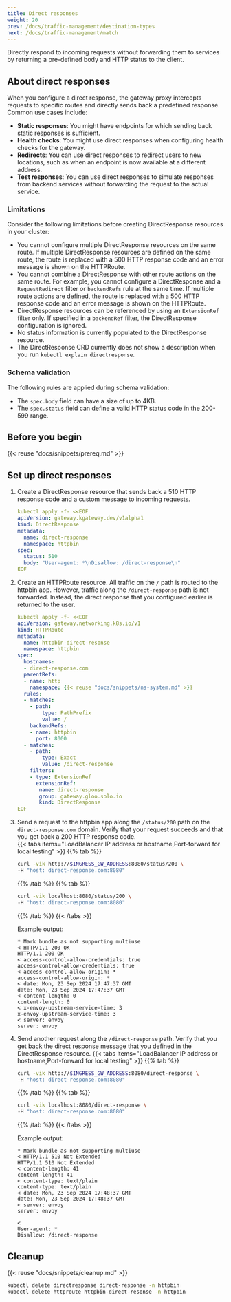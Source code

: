 ```yaml
---
title: Direct responses
weight: 20
prev: /docs/traffic-management/destination-types
next: /docs/traffic-management/match
---
```


Directly respond to incoming requests without forwarding them to services by returning a pre-defined body and HTTP status to the client.

## About direct responses

When you configure a direct response, the gateway proxy intercepts requests to specific routes and directly sends back a predefined response. Common use cases include: 

* **Static responses**: You might have endpoints for which sending back static responses is sufficient.
* **Health checks**: You might use direct responses when configuring health checks for the gateway. 
* **Redirects**: You can use direct responses to redirect users to new locations, such as when an endpoint is now available at a different address. 
* **Test responses**: You can use direct responses to simulate responses from backend services without forwarding the request to the actual service. 

### Limitations

Consider the following limitations before creating DirectResponse resources in your cluster: 
* You cannot configure multiple DirectResponse resources on the same route. If multiple DirectResponse resources are defined on the same route, the route is replaced with a 500 HTTP response code and an error message is shown on the HTTPRoute. 
* You cannot combine a DirectResponse with other route actions on the same route. For example, you cannot configure a DirectResponse and a `RequestRedirect` filter or `backendRefs` rule at the same time. If multiple route actions are defined, the route is replaced with a 500 HTTP response code and an error message is shown on the HTTPRoute. 
* DirectResponse resources can be referenced by using an `ExtensionRef` filter only. If specified in a `backendRef` filter, the DirectResponse configuration is ignored. 
* No status information is currently populated to the DirectResponse resource.
* The DirectResponse CRD currently does not show a description when you run `kubectl explain directresponse`. 

### Schema validation
The following rules are applied during schema validation: 
* The `spec.body` field can have a size of up to 4KB. 
* The `spec.status` field can define a valid HTTP status code in the 200-599 range. 

## Before you begin

{{< reuse "docs/snippets/prereq.md" >}}

## Set up direct responses 

1. Create a DirectResponse resource that sends back a 510 HTTP response code and a custom message to incoming requests. 
   ```yaml
   kubectl apply -f- <<EOF
   apiVersion: gateway.kgateway.dev/v1alpha1
   kind: DirectResponse
   metadata:
     name: direct-response
     namespace: httpbin
   spec:
     status: 510
     body: "User-agent: *\nDisallow: /direct-response\n"
   EOF
   ```
   
2. Create an HTTPRoute resource. All traffic on the `/` path is routed to the httpbin app. However, traffic along the `/direct-response` path is not forwarded. Instead, the direct response that you configured earlier is returned to the user.
   ```yaml
   kubectl apply -f- <<EOF
   apiVersion: gateway.networking.k8s.io/v1
   kind: HTTPRoute
   metadata:
     name: httpbin-direct-resonse
     namespace: httpbin
   spec:
     hostnames:
     - direct-response.com
     parentRefs:
     - name: http
       namespace: {{< reuse "docs/snippets/ns-system.md" >}}
     rules:
     - matches:
       - path:
           type: PathPrefix
           value: /
       backendRefs:
       - name: httpbin
         port: 8000
     - matches:
       - path:
           type: Exact
           value: /direct-response
       filters:
       - type: ExtensionRef
         extensionRef:
          name: direct-response
          group: gateway.gloo.solo.io
          kind: DirectResponse
   EOF
   ```
   
3. Send a request to the httpbin app along the `/status/200` path on the `direct-response.com` domain. Verify that your request succeeds and that you get back a 200 HTTP response code.  
   {{< tabs items="LoadBalancer IP address or hostname,Port-forward for local testing" >}}
   {{% tab %}}
   ```sh
   curl -vik http://$INGRESS_GW_ADDRESS:8080/status/200 \
   -H "host: direct-response.com:8080"
   ```
   {{% /tab %}}
   {{% tab %}}
   ```sh
   curl -vik localhost:8080/status/200 \
   -H "host: direct-response.com:8080"
   ```
   {{% /tab %}}
   {{< /tabs >}}
   
   Example output: 
   ```
   * Mark bundle as not supporting multiuse
   < HTTP/1.1 200 OK
   HTTP/1.1 200 OK
   < access-control-allow-credentials: true
   access-control-allow-credentials: true
   < access-control-allow-origin: *
   access-control-allow-origin: *
   < date: Mon, 23 Sep 2024 17:47:37 GMT
   date: Mon, 23 Sep 2024 17:47:37 GMT
   < content-length: 0
   content-length: 0
   < x-envoy-upstream-service-time: 3
   x-envoy-upstream-service-time: 3
   < server: envoy
   server: envoy
   ```
   
4. Send another request along the `/direct-response` path. Verify that you get back the direct response message that you defined in the DirectResponse resource. 
   {{< tabs items="LoadBalancer IP address or hostname,Port-forward for local testing" >}}
   {{% tab %}}
   ```sh
   curl -vik http://$INGRESS_GW_ADDRESS:8080/direct-response \
   -H "host: direct-response.com:8080"
   ```
   {{% /tab %}}
   {{% tab %}}
   ```sh
   curl -vik localhost:8080/direct-response \
   -H "host: direct-response.com:8080"
   ```
   {{% /tab %}}
   {{< /tabs >}}
   
   Example output: 
   ```
   * Mark bundle as not supporting multiuse
   < HTTP/1.1 510 Not Extended
   HTTP/1.1 510 Not Extended
   < content-length: 41
   content-length: 41
   < content-type: text/plain
   content-type: text/plain
   < date: Mon, 23 Sep 2024 17:48:37 GMT
   date: Mon, 23 Sep 2024 17:48:37 GMT
   < server: envoy
   server: envoy
   
   < 
   User-agent: *
   Disallow: /direct-response
   ```
   
## Cleanup

{{< reuse "docs/snippets/cleanup.md" >}}

```sh
kubectl delete directresponse direct-response -n httpbin
kubectl delete httproute httpbin-direct-resonse -n httpbin
```
